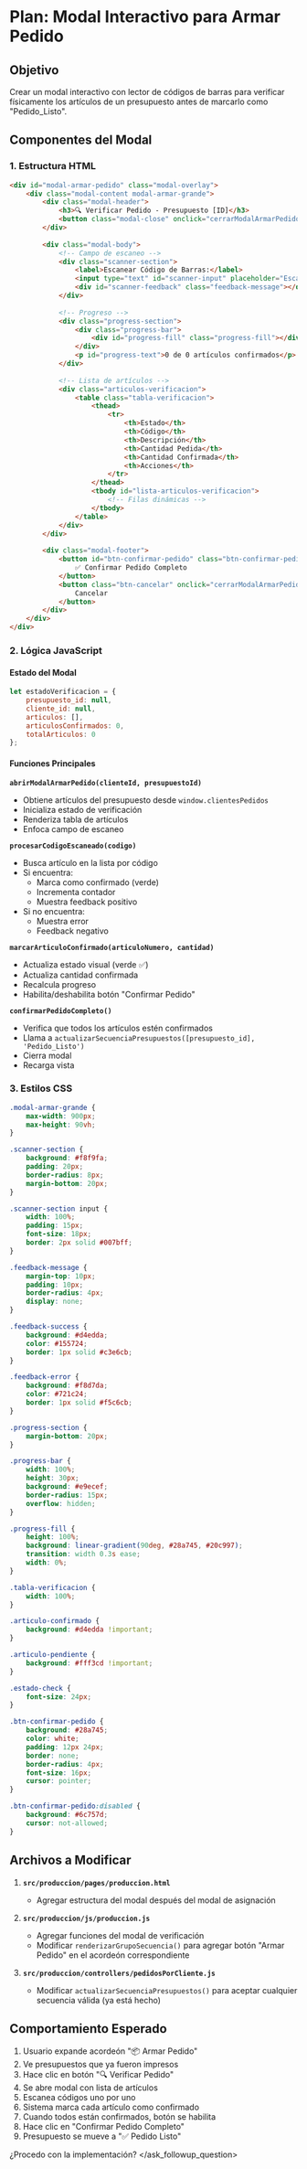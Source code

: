 # Plan: Modal Interactivo para Armar Pedido

## Objetivo
Crear un modal interactivo con lector de códigos de barras para verificar físicamente los artículos de un presupuesto antes de marcarlo como "Pedido_Listo".

## Componentes del Modal

### 1. Estructura HTML
```html
<div id="modal-armar-pedido" class="modal-overlay">
    <div class="modal-content modal-armar-grande">
        <div class="modal-header">
            <h3>🔍 Verificar Pedido - Presupuesto [ID]</h3>
            <button class="modal-close" onclick="cerrarModalArmarPedido()">×</button>
        </div>
        
        <div class="modal-body">
            <!-- Campo de escaneo -->
            <div class="scanner-section">
                <label>Escanear Código de Barras:</label>
                <input type="text" id="scanner-input" placeholder="Escanee o ingrese código..." autofocus>
                <div id="scanner-feedback" class="feedback-message"></div>
            </div>
            
            <!-- Progreso -->
            <div class="progress-section">
                <div class="progress-bar">
                    <div id="progress-fill" class="progress-fill"></div>
                </div>
                <p id="progress-text">0 de 0 artículos confirmados</p>
            </div>
            
            <!-- Lista de artículos -->
            <div class="articulos-verificacion">
                <table class="tabla-verificacion">
                    <thead>
                        <tr>
                            <th>Estado</th>
                            <th>Código</th>
                            <th>Descripción</th>
                            <th>Cantidad Pedida</th>
                            <th>Cantidad Confirmada</th>
                            <th>Acciones</th>
                        </tr>
                    </thead>
                    <tbody id="lista-articulos-verificacion">
                        <!-- Filas dinámicas -->
                    </tbody>
                </table>
            </div>
        </div>
        
        <div class="modal-footer">
            <button id="btn-confirmar-pedido" class="btn-confirmar-pedido" disabled>
                ✅ Confirmar Pedido Completo
            </button>
            <button class="btn-cancelar" onclick="cerrarModalArmarPedido()">
                Cancelar
            </button>
        </div>
    </div>
</div>
```

### 2. Lógica JavaScript

#### Estado del Modal
```javascript
let estadoVerificacion = {
    presupuesto_id: null,
    cliente_id: null,
    articulos: [],
    articulosConfirmados: 0,
    totalArticulos: 0
};
```

#### Funciones Principales

**`abrirModalArmarPedido(clienteId, presupuestoId)`**
- Obtiene artículos del presupuesto desde `window.clientesPedidos`
- Inicializa estado de verificación
- Renderiza tabla de artículos
- Enfoca campo de escaneo

**`procesarCodigoEscaneado(codigo)`**
- Busca artículo en la lista por código
- Si encuentra:
  - Marca como confirmado (verde)
  - Incrementa contador
  - Muestra feedback positivo
- Si no encuentra:
  - Muestra error
  - Feedback negativo

**`marcarArticuloConfirmado(articuloNumero, cantidad)`**
- Actualiza estado visual (verde ✅)
- Actualiza cantidad confirmada
- Recalcula progreso
- Habilita/deshabilita botón "Confirmar Pedido"

**`confirmarPedidoCompleto()`**
- Verifica que todos los artículos estén confirmados
- Llama a `actualizarSecuenciaPresupuestos([presupuesto_id], 'Pedido_Listo')`
- Cierra modal
- Recarga vista

### 3. Estilos CSS

```css
.modal-armar-grande {
    max-width: 900px;
    max-height: 90vh;
}

.scanner-section {
    background: #f8f9fa;
    padding: 20px;
    border-radius: 8px;
    margin-bottom: 20px;
}

.scanner-section input {
    width: 100%;
    padding: 15px;
    font-size: 18px;
    border: 2px solid #007bff;
}

.feedback-message {
    margin-top: 10px;
    padding: 10px;
    border-radius: 4px;
    display: none;
}

.feedback-success {
    background: #d4edda;
    color: #155724;
    border: 1px solid #c3e6cb;
}

.feedback-error {
    background: #f8d7da;
    color: #721c24;
    border: 1px solid #f5c6cb;
}

.progress-section {
    margin-bottom: 20px;
}

.progress-bar {
    width: 100%;
    height: 30px;
    background: #e9ecef;
    border-radius: 15px;
    overflow: hidden;
}

.progress-fill {
    height: 100%;
    background: linear-gradient(90deg, #28a745, #20c997);
    transition: width 0.3s ease;
    width: 0%;
}

.tabla-verificacion {
    width: 100%;
}

.articulo-confirmado {
    background: #d4edda !important;
}

.articulo-pendiente {
    background: #fff3cd !important;
}

.estado-check {
    font-size: 24px;
}

.btn-confirmar-pedido {
    background: #28a745;
    color: white;
    padding: 12px 24px;
    border: none;
    border-radius: 4px;
    font-size: 16px;
    cursor: pointer;
}

.btn-confirmar-pedido:disabled {
    background: #6c757d;
    cursor: not-allowed;
}
```

## Archivos a Modificar

1. **`src/produccion/pages/produccion.html`**
   - Agregar estructura del modal después del modal de asignación

2. **`src/produccion/js/produccion.js`**
   - Agregar funciones del modal de verificación
   - Modificar `renderizarGrupoSecuencia()` para agregar botón "Armar Pedido" en el acordeón correspondiente

3. **`src/produccion/controllers/pedidosPorCliente.js`**
   - Modificar `actualizarSecuenciaPresupuestos()` para aceptar cualquier secuencia válida (ya está hecho)

## Comportamiento Esperado

1. Usuario expande acordeón "📦 Armar Pedido"
2. Ve presupuestos que ya fueron impresos
3. Hace clic en botón "🔍 Verificar Pedido"
4. Se abre modal con lista de artículos
5. Escanea códigos uno por uno
6. Sistema marca cada artículo como confirmado
7. Cuando todos están confirmados, botón se habilita
8. Hace clic en "Confirmar Pedido Completo"
9. Presupuesto se mueve a "✅ Pedido Listo"

¿Procedo con la implementación?
</question>
</ask_followup_question>
